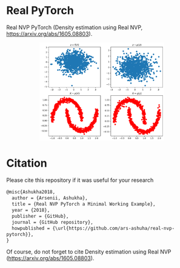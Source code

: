 # Real PyTorch
Real NVP PyTorch (Density estimation using Real NVP, https://arxiv.org/abs/1605.08803).

<p align="center">
<img height="260" src="pic.png"/>
</p>

# Citation
Please cite this repository if it was useful for your research

```
@misc{Ashukha2018,
  author = {Arsenii, Ashukha},
  title = {Real NVP PyTorch a Minimal Working Example},
  year = {2018},
  publisher = {GitHub},
  journal = {GitHub repository},
  howpublished = {\url{https://github.com/ars-ashuha/real-nvp-pytorch}},
}
``` 
Of course, do not forget to cite Density estimation using Real NVP (https://arxiv.org/abs/1605.08803).

